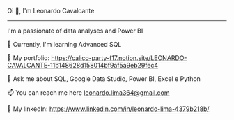 Oi 👋, I'm Leonardo Cavalcante

______________________________________

I'm a passionate of data analyses and Power BI

🔭 Currently, I'm learning Advanced SQL

📝 My portfolio: https://calico-party-f17.notion.site/LEONARDO-CAVALCANTE-11b148628d158014bf9af5a9eb29fec4

💬 Ask me about SQL, Google Data Studio, Power BI, Excel e Python

📫 You can reach me here leonardo.lima364@gmail.com

🔗 My linkedIn: https://www.linkedin.com/in/leonardo-lima-4379b218b/
